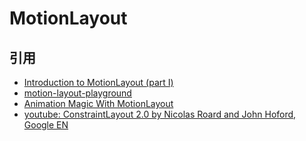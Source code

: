 # MotionLayout



## 引用

- [Introduction to MotionLayout (part I)](https://medium.com/google-developers/introduction-to-motionlayout-part-i-29208674b10d)
- [motion-layout-playground](https://github.com/kioko/motion-layout-playground)
- [Animation Magic With MotionLayout](https://medium.com/@code_wizard/animation-magic-with-motionlayout-e640b31d53e1)
- [youtube: ConstraintLayout 2.0 by Nicolas Roard and John Hoford, Google EN](https://www.youtube.com/watch?v=W39H7972buY)